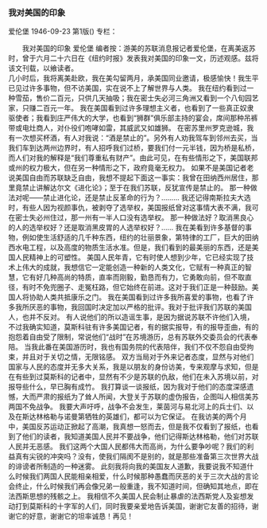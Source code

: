 ### 我对美国的印象
爱伦堡
1946-09-23
第1版()
专栏：

　　我对美国的印象
    爱伦堡
    编者按：游美的苏联消息报记者爱伦堡，在离美返苏时，曾于六月二十六日在《纽约时报》发表我对美国的印象一文，历述观感。兹将该文刊载，以飨读者。                                           
    几小时后，我将离美赴欧，我在美勾留两月，承美国同业邀请，极感愉快！我生平已见过许多事物，但不访美国，实在说不上了解世界与人类。
    我在纽约看到过一种雪茄，售价二百元，只供几天抽吸；我在密士失必河三角洲又看到一个八旬园艺家，只赚二百元一年。
    我在美国看到过许多理想主义者，也看到了一些真正奴隶驱使者；我看到庄严伟大的大学，也看到“狮群”俱乐部主持的宴会，席间那种吊裤带或电灶商人，对仆役们咆哮如雷，其威武又如雄狮。
    在密苏里州罗克逊城，我有一次想买杯酒，有人对我说：“酒是禁止的”。另外有人劝我驾车到邻州去买，当我们车到达两州边界时，有人招呼我们过桥，要我们付一元半钱，因为桥是私桥，而人们对我的解释是“我们尊重私有财产”。由此可见，在有些情形之下，美国联邦或州的权力极大，但在另一种情形之下，政府竟毫无权力。
    如果不是美国记者老说美国自由而苏联缺乏自由，我想不提起下面这一事实：我曾在田纳西州居住，那里竟禁止讲解达尔文《进化论》；至于在我们苏联，反犹宣传是禁止的。
    那一种做法对呢——禁止进化论，还是禁止反革命的行为？………
    我还记得南斯拉夫大选时，有些人因为视颜事仇，被剥夺了选举权，美国报纸曾对这事情大表不满，我可在密士失必州住过，那一州有一半人口没有选举权。
    那一种做法好？取消黑良心的人的选举权好？还是取消黑皮胃的人选举权好？……
    我在美看到许多基督的事物，例如使生活舒适的几千种东西，纽约的壮丽景象，第特律的工厂，巨大的田纳西水电工程，以及高度的物质生活水准。但是，我们看到的最美丽的东西，还是美国人民精神上的可塑性。
    美国人民年青，它有时使人想到少年，它已经实现了技术上伟大的成就，我想信它一定能创造一种新的人类文化，它赋有一种真正的智慧，它有好几种高尚的特质，直率而刚毅，勤恳而有力，它勇敢向前，但不取直径，有时不免兜圈子、走冤枉路，但它始终在前进。这对于我们正是一种鼓励。美国人将协助人类共抵康乐之门。
    我在美国看到过许多我所喜爱的事物，也看了许多我所厌恶的事物，我回国时决定加以严格的批评。我对于批评我们苏联的美国人，也并不反对。
    有人说他们的所以造谣生事，是因为据说苏联不许他们入境，不过我确实知道，莫斯科驻有许多美国记者，有的据实报导，有的报导歪曲，有的抱怨着自由受了限制，常说他们“战时”在苏境游历，总有苏联外交委员会的代表奉陪。
    当我此番在美国游历时，我也有国务院的代表陪伴，我们不仅不怨自由受拘束，并且对于关切之情，无限铭感。
    双方当局对于外来记者态度，显然与对他们国家与人民的态度并无多大关系，我是以朋友的身份访美，专来观摩与求知，但是在有些到过莫斯科的记者中，显然有不少是苏联的仇敌，他们在未入苏境以前，对报导些什么，早已胸有成竹。
    我打算谈一谈报纸，因为我对于他们的态度深感遗憾，大而严肃的报纸为了耸人所闻，大登关于苏联的虚伪报告，企图叫人相信美苏两国不免战争。
    我要大声吁呼，战争不会发生，莱茵河与易北河上的兵士们、以及在斯达林格勒与诺曼第牺牲的英雄们，都可以为它保证。
    在我访美的两个月中，美国反苏运动正掀起了高潮，我真想一怒而去，但是我不仅看到了报纸，也看到了他们的读者，我知道美国人民并不要战争，他们记得斯达林格勒，他们对苏联人民并无恶感。
    我们这两个大国人民都伟大而高尚，为什么要争吵呢？我们的利益真有尖锐的冲突吗？没有，使我们隔阂不是别的，就是那些准备第三次世界大战的诽谤者所制造的一种迷雾。
    此刻我将向我的美国友人道歉，我要说我不知道什么时候我们两国人民能相亲相爱，什么时候那种愚蠢而厌恶的关于三次大战的言论会终止，什么时候我们再会像兄弟一般重逢，我不知道时间，但确知其地点，即在法西斯思想的残骸之上。
    我相信不久美国人民会制止暴虐的法西斯党人及妄想发动打到莫斯科的十字军的人们，同时我要亲爱地告诉美国，谢谢它友善的招待，谢谢它的好意，谢谢它的坦率诚恳！再见！
